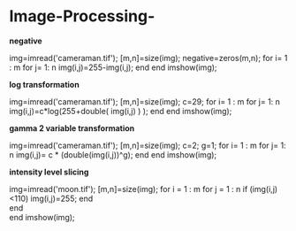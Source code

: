 # Image-Processing-
**negative**

img=imread('cameraman.tif');
[m,n]=size(img);
negative=zeros(m,n);
for i= 1 : m
    for j= 1: n
        img(i,j)=255-img(i,j);
    end
end
imshow(img);

**log transformation**

img=imread('cameraman.tif');
[m,n]=size(img);
c=29;
for i= 1 : m
    for j= 1: n
        img(i,j)=c*log(255+double( img(i,j) ) );
    end
end
imshow(img);

**gamma 2 variable transformation**

img=imread('cameraman.tif');
[m,n]=size(img);
c=2;
g=1;
for i= 1 : m
    for j= 1: n
        img(i,j)= c * (double(img(i,j))^g);
    end
end
imshow(img);

**intensity level slicing**

img=imread('moon.tif');
[m,n]=size(img);
for i = 1 : m
    for j = 1 : n
        if (img(i,j)<110)
            img(i,j)=255;
        end    
    end    
end
imshow(img);

